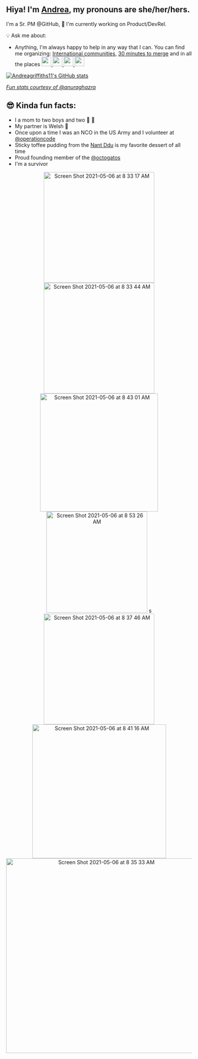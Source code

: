 ## Hiya! I'm [Andrea](https://github.com/readme/andrea-griffiths), my pronouns are she/her/hers. 
I'm a Sr. PM @GitHub, 🧰  I'm currently working on Product/DevRel.

💡 Ask me about:
- Anything, I'm always happy to help in any way that I can. You can find me organizing: [International communities](https://www.meetup.com/pro/github-virtual-meetup/), [30 minutes to merge](https://github.community/tag/30-minutes-to-merge) and in all the places 
  <a href="https://linkedin.com/in/andrealiliana">
    <img src="https://img.icons8.com/color/48/000000/linkedin-circled.png" width="26px"/>
  </a>
  <a href="https://twitter.com/alacolombia">
    <img src="https://img.icons8.com/color/48/000000/twitter-circled.png" width="26px"/>
  </a>
  <a href="https://vm.tiktok.com/ZMeq2NRYh/">
    <img src="https://user-images.githubusercontent.com/20666190/117302597-cec82180-ae49-11eb-854e-9c1ba1d8a355.png" width="26px"/>
  </a>
  <a href="https://t.me/andreagriffiths11">
    <img src="https://user-images.githubusercontent.com/20666190/117302981-354d3f80-ae4a-11eb-8017-fe7b21ffb80c.png" width="26px"/>

![Andreagriffiths11's GitHub stats](https://github-readme-stats.vercel.app/api?username=andreagriffiths11&count_private=true&show_icons=true&theme=radical)
   
_Fun stats courtesy of [@anuraghazra](anuraghazra/github-readme-stats)_ 
## 😎 Kinda fun facts:
- I a mom to two boys and two 🐶 🐶 
- My partner is Welsh 🏴󠁧󠁢󠁷󠁬󠁳󠁿
- Once upon a time I was an NCO in the US Army and I volunteer at [@operationcode](https://github.com/OperationCode)
- Sticky toffee pudding from the [Nant Ddu](https://nant-ddu-lodge.co.uk/) is my favorite dessert of all time
- Proud founding member of the [@octogatos](https://github.com/Octogatos)
- I'm a survivor

<p align="center">
  
<img width="300" alt="Screen Shot 2021-05-06 at 8 33 17 AM" src="https://user-images.githubusercontent.com/20666190/117298862-d685c700-ae45-11eb-91af-cb7d28d2582e.png">
<img width="300" alt="Screen Shot 2021-05-06 at 8 33 44 AM" src="https://user-images.githubusercontent.com/20666190/117298808-c968d800-ae45-11eb-8039-56f762fb2689.png">
<img width="320" alt="Screen Shot 2021-05-06 at 8 43 01 AM" src="https://user-images.githubusercontent.com/20666190/117300016-25802c00-ae47-11eb-9569-bd151a68a16f.png">
<img width="274" alt="Screen Shot 2021-05-06 at 8 53 26 AM" src="https://user-images.githubusercontent.com/20666190/117301329-8b20e800-ae48-11eb-9ca7-70691b7f5e3b.png">
s<img width="300" alt="Screen Shot 2021-05-06 at 8 37 46 AM" src="https://user-images.githubusercontent.com/20666190/117299546-ad196b00-ae46-11eb-9aa8-e9ded72df893.png">
<img width="363" alt="Screen Shot 2021-05-06 at 8 41 16 AM" src="https://user-images.githubusercontent.com/20666190/117299697-d4703800-ae46-11eb-917a-21721c2b37be.png">
<img width="528" alt="Screen Shot 2021-05-06 at 8 35 33 AM" src="https://user-images.githubusercontent.com/20666190/117304804-25cef600-ae4c-11eb-8fb7-6ce913d22c6a.png">



